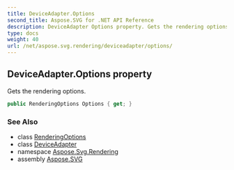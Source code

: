 ```yaml
---
title: DeviceAdapter.Options
second_title: Aspose.SVG for .NET API Reference
description: DeviceAdapter Options property. Gets the rendering options
type: docs
weight: 40
url: /net/aspose.svg.rendering/deviceadapter/options/
---
```

## DeviceAdapter.Options property

Gets the rendering options.

```csharp
public RenderingOptions Options { get; }
```

### See Also

* class [RenderingOptions](../../renderingoptions/)
* class [DeviceAdapter](../)
* namespace [Aspose.Svg.Rendering](../../../aspose.svg.rendering/)
* assembly [Aspose.SVG](../../../)
